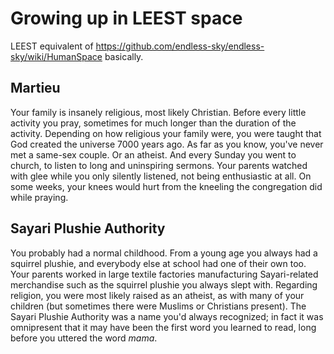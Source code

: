 # Growing up in LEEST space
LEEST equivalent of https://github.com/endless-sky/endless-sky/wiki/HumanSpace basically.

## Martieu
Your family is insanely religious, most likely Christian. Before every little activity you pray, sometimes for much longer than the duration of the activity. Depending on how religious your family were, you were taught that God created the universe 7000 years ago. As far as you know, you've never met a same-sex couple. Or an atheist. And every Sunday you went to church, to listen to long and uninspiring sermons. Your parents watched with glee while you only silently listened, not being enthusiastic at all. On some weeks, your knees would hurt from the kneeling the congregation did while praying.

## Sayari Plushie Authority
You probably had a normal childhood. From a young age you always had a squirrel plushie, and everybody else at school had one of their own too. Your parents worked in large textile factories manufacturing Sayari-related merchandise such as the squirrel plushie you always slept with. Regarding religion, you were most likely raised as an atheist, as with many of your children (but sometimes there were Muslims or Christians present). The Sayari Plushie Authority was a name you'd always recognized; in fact it was omnipresent that it may have been the first word you learned to read, long before you uttered the word *mama*.

